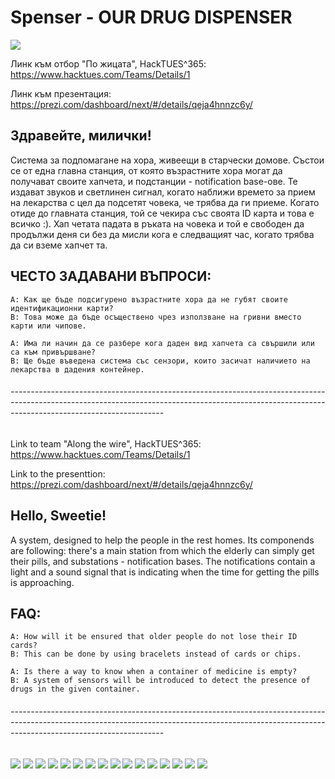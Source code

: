 # Spenser - OUR DRUG DISPENSER

![](elderly_wallpaper.jpg)

Линк към отбор "По жицата", HackTUES^365: https://www.hacktues.com/Teams/Details/1

Линк към презентация: https://prezi.com/dashboard/next/#/details/qeja4hnnzc6y/

## Здравейте, милички!

Система за подпомагане на хора, живеещи в старчески домове. Състои се от една главна станция, от която възрастните хора могат да получават
своите хапчета, и подстанции - notification base-ове. Те издават звуков и светлинен сигнал, когато наближи времето за прием на лекарства с
цел да подсетят човека, че трябва да ги приеме. Когато отиде до главната станция, той се чекира със своята ID карта и това е всичко :). Хап
четата падата в ръката на човека и той е свободен да продължи деня си без да мисли кога е следващият час, когато трябва да си вземе хапчет
та.

## ЧЕСТО ЗАДАВАНИ ВЪПРОСИ:
	
	A: Как ще бъде подсигурено възрастните хора да не губят своите идентификационни карти?
	B: Това може да бъде осъществено чрез използване на гривни вместо карти или чипове.

	A: Има ли начин да се разбере кога даден вид хапчета са свършили или са към привършване?
	В: Ще бъде въведена система със сензори, които засичат наличието на лекарства в дадения контейнер.

###### --------------------------------------------------------------------------------------------------------------------------------------------------------------------------------------------------

Link to team "Along the wire", HackTUES^365: https://www.hacktues.com/Teams/Details/1

Link to the presenttion: https://prezi.com/dashboard/next/#/details/qeja4hnnzc6y/

## Hello, Sweetie!

A system, designed to help the people in the rest homes. Its componends are following: there's a main station from which the elderly can simply get their pills, and substations - notification bases. The notifications contain a light and a sound signal that is indicating when the time for getting the pills is approaching.

## FAQ:

    А: How will it be ensured that older people do not lose their ID cards?
    В: This can be done by using bracelets instead of cards or chips.

    A: Is there a way to know when a container of medicine is empty?
    B: A system of sensors will be introduced to detect the presence of drugs in the given container.

###### --------------------------------------------------------------------------------------------------------------------------------------------------------------------------------------------------

![](PreziPresentation/_1.png)
![](PreziPresentation/_2.png)
![](PreziPresentation/_3.png)
![](PreziPresentation/_4.png)
![](PreziPresentation/_5.png)
![](PreziPresentation/_6.png)
![](PreziPresentation/_7.png)
![](PreziPresentation/_8.png)
![](PreziPresentation/_9.png)
![](PreziPresentation/_10.png)
![](PreziPresentation/_11.png)
![](PreziPresentation/_12.png)
![](PreziPresentation/_13.png)
![](PreziPresentation/_14.png)
![](PreziPresentation/_15.png)
![](PreziPresentation/_16.png)






